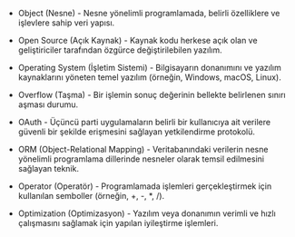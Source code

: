 *	Object (Nesne) - Nesne yönelimli programlamada, belirli özelliklere ve işlevlere sahip veri yapısı.

 *	Open Source (Açık Kaynak) - Kaynak kodu herkese açık olan ve geliştiriciler tarafından özgürce değiştirilebilen yazılım.

 *	Operating System (İşletim Sistemi) - Bilgisayarın donanımını ve yazılım kaynaklarını yöneten temel yazılım (örneğin, Windows, macOS, Linux).

 *	Overflow (Taşma) - Bir işlemin sonuç değerinin bellekte belirlenen sınırı aşması durumu.

 *	OAuth - Üçüncü parti uygulamaların belirli bir kullanıcıya ait verilere güvenli bir şekilde erişmesini sağlayan yetkilendirme protokolü.

 *	ORM (Object-Relational Mapping) - Veritabanındaki verilerin nesne yönelimli programlama dillerinde nesneler olarak temsil edilmesini sağlayan teknik.

 *	Operator (Operatör) - Programlamada işlemleri gerçekleştirmek için kullanılan semboller (örneğin, +, -, *, /).

 *	Optimization (Optimizasyon) - Yazılım veya donanımın verimli ve hızlı çalışmasını sağlamak için yapılan iyileştirme işlemleri.
